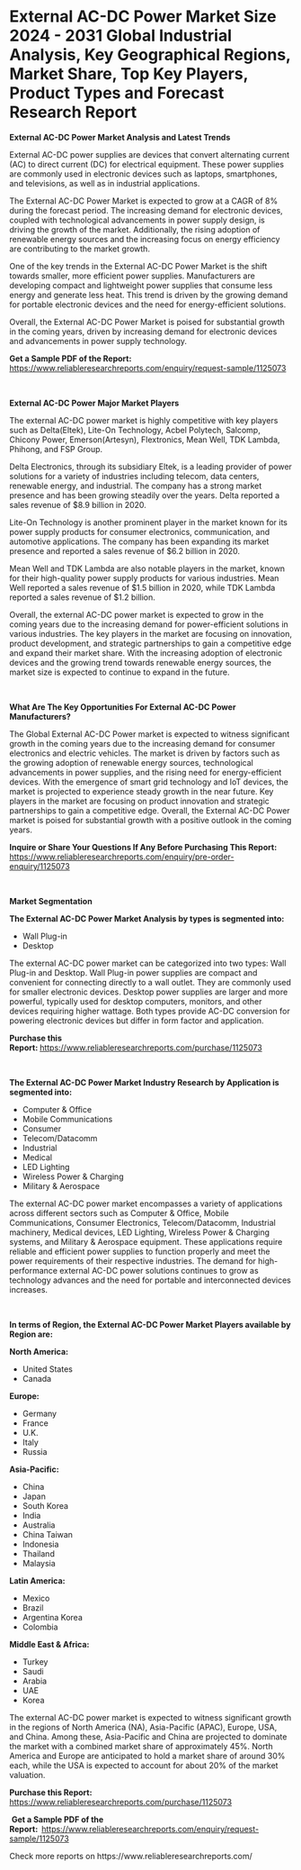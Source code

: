 <p><h1>External AC-DC Power Market Size 2024 - 2031 Global Industrial Analysis, Key Geographical Regions, Market Share, Top Key Players, Product Types and Forecast Research Report</h1></p><p><strong>External AC-DC Power Market Analysis and Latest Trends</strong></p>
<p><p>External AC-DC power supplies are devices that convert alternating current (AC) to direct current (DC) for electrical equipment. These power supplies are commonly used in electronic devices such as laptops, smartphones, and televisions, as well as in industrial applications.</p><p>The External AC-DC Power Market is expected to grow at a CAGR of 8% during the forecast period. The increasing demand for electronic devices, coupled with technological advancements in power supply design, is driving the growth of the market. Additionally, the rising adoption of renewable energy sources and the increasing focus on energy efficiency are contributing to the market growth.</p><p>One of the key trends in the External AC-DC Power Market is the shift towards smaller, more efficient power supplies. Manufacturers are developing compact and lightweight power supplies that consume less energy and generate less heat. This trend is driven by the growing demand for portable electronic devices and the need for energy-efficient solutions.</p><p>Overall, the External AC-DC Power Market is poised for substantial growth in the coming years, driven by increasing demand for electronic devices and advancements in power supply technology.</p></p>
<p><strong>Get a Sample PDF of the Report:&nbsp;</strong> <a href="https://www.reliableresearchreports.com/enquiry/request-sample/1125073">https://www.reliableresearchreports.com/enquiry/request-sample/1125073</a></p>
<p>&nbsp;</p>
<p><strong>External AC-DC Power Major Market Players</strong></p>
<p><p>The external AC-DC power market is highly competitive with key players such as Delta(Eltek), Lite-On Technology, Acbel Polytech, Salcomp, Chicony Power, Emerson(Artesyn), Flextronics, Mean Well, TDK Lambda, Phihong, and FSP Group.</p><p>Delta Electronics, through its subsidiary Eltek, is a leading provider of power solutions for a variety of industries including telecom, data centers, renewable energy, and industrial. The company has a strong market presence and has been growing steadily over the years. Delta reported a sales revenue of $8.9 billion in 2020.</p><p>Lite-On Technology is another prominent player in the market known for its power supply products for consumer electronics, communication, and automotive applications. The company has been expanding its market presence and reported a sales revenue of $6.2 billion in 2020.</p><p>Mean Well and TDK Lambda are also notable players in the market, known for their high-quality power supply products for various industries. Mean Well reported a sales revenue of $1.5 billion in 2020, while TDK Lambda reported a sales revenue of $1.2 billion.</p><p>Overall, the external AC-DC power market is expected to grow in the coming years due to the increasing demand for power-efficient solutions in various industries. The key players in the market are focusing on innovation, product development, and strategic partnerships to gain a competitive edge and expand their market share. With the increasing adoption of electronic devices and the growing trend towards renewable energy sources, the market size is expected to continue to expand in the future.</p></p>
<p>&nbsp;</p>
<p><strong>What Are The Key Opportunities For External AC-DC Power Manufacturers?</strong></p>
<p><p>The Global External AC-DC Power market is expected to witness significant growth in the coming years due to the increasing demand for consumer electronics and electric vehicles. The market is driven by factors such as the growing adoption of renewable energy sources, technological advancements in power supplies, and the rising need for energy-efficient devices. With the emergence of smart grid technology and IoT devices, the market is projected to experience steady growth in the near future. Key players in the market are focusing on product innovation and strategic partnerships to gain a competitive edge. Overall, the External AC-DC Power market is poised for substantial growth with a positive outlook in the coming years.</p></p>
<p><strong>Inquire or Share Your Questions If Any Before Purchasing This Report:</strong> <a href="https://www.reliableresearchreports.com/enquiry/pre-order-enquiry/1125073">https://www.reliableresearchreports.com/enquiry/pre-order-enquiry/1125073</a></p>
<p>&nbsp;</p>
<p><strong>Market Segmentation</strong></p>
<p><strong>The External AC-DC Power Market Analysis by types is segmented into:</strong></p>
<p><ul><li>Wall Plug-in</li><li>Desktop</li></ul></p>
<p><p>The external AC-DC power market can be categorized into two types: Wall Plug-in and Desktop. Wall Plug-in power supplies are compact and convenient for connecting directly to a wall outlet. They are commonly used for smaller electronic devices. Desktop power supplies are larger and more powerful, typically used for desktop computers, monitors, and other devices requiring higher wattage. Both types provide AC-DC conversion for powering electronic devices but differ in form factor and application.</p></p>
<p><strong>Purchase this Report:&nbsp;</strong><a href="https://www.reliableresearchreports.com/purchase/1125073">https://www.reliableresearchreports.com/purchase/1125073</a></p>
<p>&nbsp;</p>
<p><strong>The External AC-DC Power Market Industry Research by Application is segmented into:</strong></p>
<p><ul><li>Computer & Office</li><li>Mobile Communications</li><li>Consumer</li><li>Telecom/Datacomm</li><li>Industrial</li><li>Medical</li><li>LED Lighting</li><li>Wireless Power & Charging</li><li>Military & Aerospace</li></ul></p>
<p><p>The external AC-DC power market encompasses a variety of applications across different sectors such as Computer & Office, Mobile Communications, Consumer Electronics, Telecom/Datacomm, Industrial machinery, Medical devices, LED Lighting, Wireless Power & Charging systems, and Military & Aerospace equipment. These applications require reliable and efficient power supplies to function properly and meet the power requirements of their respective industries. The demand for high-performance external AC-DC power solutions continues to grow as technology advances and the need for portable and interconnected devices increases.</p></p>
<p>&nbsp;</p>
<p><strong>In terms of Region, the External AC-DC Power Market Players available by Region are:</strong></p>
<p>
    <p> <strong> North America: </strong>
        <ul>
            <li>United States</li>
            <li>Canada</li>
        </ul>
        </p> 
    <p> <strong> Europe: </strong>
        <ul>
            <li>Germany</li>
            <li>France</li>
            <li>U.K.</li>
            <li>Italy</li>
            <li>Russia</li>
        </ul>
        </p> 
    <p> <strong> Asia-Pacific: </strong>
        <ul>
            <li>China</li>
            <li>Japan</li>
            <li>South Korea</li>
            <li>India</li>
            <li>Australia</li>
            <li>China Taiwan</li>
            <li>Indonesia</li>
            <li>Thailand</li>
            <li>Malaysia</li>
        </ul>
        </p> 
    <p> <strong> Latin America: </strong>
        <ul>
            <li>Mexico</li>
            <li>Brazil</li>
            <li>Argentina Korea</li>
            <li>Colombia</li>
        </ul>
        </p> 
    <p> <strong> Middle East & Africa: </strong>
        <ul>
            <li>Turkey</li>
            <li>Saudi</li>
            <li>Arabia</li>
            <li>UAE</li>
            <li>Korea</li>
        </ul>
    </p>
    </p>
<p><p>The external AC-DC power market is expected to witness significant growth in the regions of North America (NA), Asia-Pacific (APAC), Europe, USA, and China. Among these, Asia-Pacific and China are projected to dominate the market with a combined market share of approximately 45%. North America and Europe are anticipated to hold a market share of around 30% each, while the USA is expected to account for about 20% of the market valuation.</p></p>
<p><strong>Purchase this Report: </strong><a href="https://www.reliableresearchreports.com/purchase/1125073">https://www.reliableresearchreports.com/purchase/1125073</a></p>
<p>&nbsp;<strong>Get a Sample PDF of the Report:&nbsp;&nbsp;</strong><a href="https://www.reliableresearchreports.com/enquiry/request-sample/1125073">https://www.reliableresearchreports.com/enquiry/request-sample/1125073</a></p>
<p><strong></strong></p>
<p>Check more reports on https://www.reliableresearchreports.com/</p>